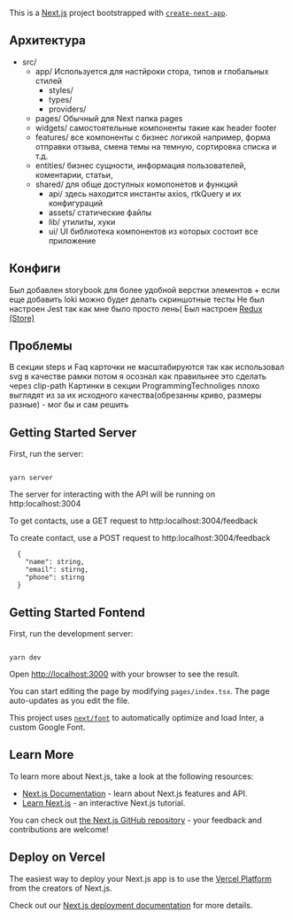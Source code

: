 This is a [Next.js](https://nextjs.org/) project bootstrapped with [`create-next-app`](https://github.com/vercel/next.js/tree/canary/packages/create-next-app).

## Архитектура 

- src/
  - app/  Используется для настйроки стора, типов и глобальных стилей
    - styles/
    - types/
    - providers/ 
  - pages/ Обычный для Next папка pages 
  - widgets/   самостоятельные компоненты такие как header footer 
  - features/   все компоненты с бизнес логикой например, форма отправки отзыва, смена темы на темную, сортировка списка и т.д.
  - entities/ бизнес сущности, информация пользователей, коментарии, статьи,  
  - shared/ для обще доступных комопонетов и функций
    - api/ здесь находится инстанты axios, rtkQuery и их конфигураций
    - assets/ статические файлы 
    - lib/ утилиты, хуки
    - ui/ UI библиотека компонентов из которых состоит все приложение


## Конфиги
Был добавлен storybook для более удобной верстки элементов + если еще добавить loki можно будет делать скриншотные тесты
Не был настроен Jest так как мне было просто лень( 
Был настроен [Redux (Store)](/docs/store.md) 

## Проблемы 
В секции steps и Faq карточки не масштабируются так как использовал svg в качестве рамки потом я осознал как правильнее это сделать через clip-path 
Картинки в секции ProgrammingTechnoliges плохо выглядят из за их исходного качества(обрезанны криво, размеры разные) - мог бы и сам решить

## Getting Started Server

First, run the server:

```

yarn server

```

The server for interacting with the API will be running on http:localhost:3004

To get contacts, use a GET request to http:localhost:3004/feedback

To create contact, use a POST request to http:localhost:3004/feedback

```
  {
    "name": string,
    "email": stirng,
    "phone": stirng
  }
```

## Getting Started Fontend

First, run the development server:

```

yarn dev

```

Open [http://localhost:3000](http://localhost:3000) with your browser to see the result.

You can start editing the page by modifying `pages/index.tsx`. The page auto-updates as you edit the file.

This project uses [`next/font`](https://nextjs.org/docs/basic-features/font-optimization) to automatically optimize and load Inter, a custom Google Font.

## Learn More

To learn more about Next.js, take a look at the following resources:

- [Next.js Documentation](https://nextjs.org/docs) - learn about Next.js features and API.
- [Learn Next.js](https://nextjs.org/learn) - an interactive Next.js tutorial.

You can check out [the Next.js GitHub repository](https://github.com/vercel/next.js/) - your feedback and contributions are welcome!

## Deploy on Vercel

The easiest way to deploy your Next.js app is to use the [Vercel Platform](https://vercel.com/new?utm_medium=default-template&filter=next.js&utm_source=create-next-app&utm_campaign=create-next-app-readme) from the creators of Next.js.

Check out our [Next.js deployment documentation](https://nextjs.org/docs/deployment) for more details.
